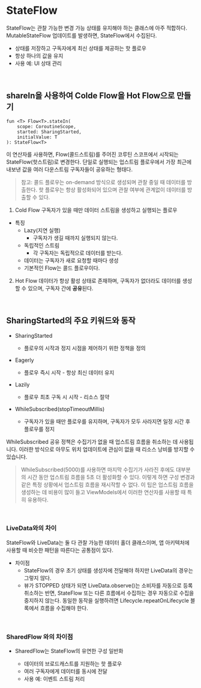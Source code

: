 StateFlow
===

StateFlow는 관찰 가능한 변경 가능 상태를 유지해야 하는 클래스에 아주 적합하다.   
MutableStateFlow 업데이트를 발생하면, StateFlow에서 수집된다.

  - 상태를 저장하고 구독자에게 최신 상태를 제공하는 핫 플로우
  - 항상 하나의 값을 유지
  - 사용 예: UI 상태 관리

<br>

## shareIn을 사용하여 Colde Flow을 Hot Flow으로 만들기

    fun <T> Flow<T>.stateIn(
        scope: CoroutineScope, 
        started: SharingStarted, 
        initialValue: T
    ): StateFlow<T>


이 연산자를 사용하면, Flow(콜드스트림)를 주어진 코루틴 스코프에서 시작되는 StateFlow(핫스트림)로 변경한다. 단일로 실행되는 업스트림 플로우에서 가장 최근에 내보낸 값을 여러 다운스트림 구독자들이 공유하는 형태다.


> 참고: 콜드 플로우는 on-demand 방식으로 생성되며 관찰 중일 때 데이터를 방출한다. 핫 플로우는 항상 활성화되어 있으며 관찰 여부에 관계없이 데이터를 방출할 수 있다.

1. Cold Flow
구독자가 있을 때만 데이터 스트림을 생성하고 실행되는 플로우

* 특징
    * Lazy(지연 실행)
        - 구독자가 생길 때까지 실행되지 않는다.
    * 독립적인 스트림
        - 각 구독자는 독립적으로 데이터를 받는다.
    * 데이터는 구독자가 새로 요청할 때마다 생성
    * 기본적인 Flow는 콜드 플로우이다.


2. Hot Flow
데이터가 항상 활성 상태로 존재하며, 구독자가 없더라도 데이터를 생성할 수 있으며, 구독자 간에 **공유**된다.

<br>

## SharingStarted의 주요 키워드와 동작

* SharingStarted
  - 플로우의 시작과 정지 시점을 제어하기 위한 정책을 정의

* Eagerly
  - 플로우 즉시 시작 - 항상 최신 데이터 유지

* Lazily
  - 플로우 최초 구독 시 시작 - 리소스 절약

* WhileSubscribed(stopTimeoutMillis)
  - 구독자가 있을 때만 플로우를 유지하며, 구독자가 모두 사라지면 일정 시간 후 플로우를 정지

WhileSubscribed 공유 정책은 수집기가 없을 때 업스트림 흐름을 취소하는 데 사용됩니다. 이러한 방식으로 아무도 위치 업데이트에 관심이 없을 때 리소스 낭비를 방지할 수 있습니다.

> WhileSubscribed(5000)를 사용하면 마지막 수집기가 사라진 후에도 대부분의 시간 동안 업스트림 흐름을 5초 더 활성화할 수 있다. 이렇게 하면 구성 변경과 같은 특정 상황에서 업스트림 흐름을 재시작할 수 없다. 이 팁은 업스트림 흐름을 생성하는 데 비용이 많이 들고 ViewModels에서 이러한 연산자를 사용할 때 특히 유용하다.

<br>

### LiveData와의 차이
StateFlow와 LiveData는 둘 다 관찰 가능한 데이터 홀더 클래스이며, 앱 아키텍처에 사용할 때 비슷한 패턴을 따른다는 공통점이 있다.   

* 차이점
  - StateFlow의 경우 초기 상태를 생성자에 전달해야 하지만 LiveData의 경우는 그렇지 않다.
  - 뷰가 STOPPED 상태가 되면 LiveData.observe()는 소비자를 자동으로 등록 취소하는 반면, StateFlow 또는 다른 흐름에서 수집하는 경우 자동으로 수집을 중지하지 않는다. 동일한 동작을 실행하려면 Lifecycle.repeatOnLifecycle 블록에서 흐름을 수집해야 한다. 

<br>

### SharedFlow 와의 차이점
* SharedFlow는 StateFlow의 유연한 구성 일반화

  - 데이터의 브로드캐스트를 지원하는 핫 플로우
  - 여러 구독자에게 데이터를 동시에 전달
  - 사용 예: 이벤트 스트림 처리